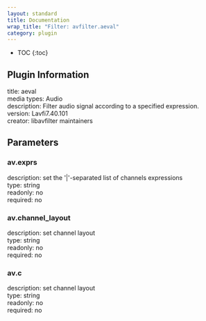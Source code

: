 ```yaml
---
layout: standard
title: Documentation
wrap_title: "Filter: avfilter.aeval"
category: plugin
---
```

* TOC
{:toc}

## Plugin Information

title: aeval  
media types:
Audio  
description: Filter audio signal according to a specified expression.  
version: Lavfi7.40.101  
creator: libavfilter maintainers  

## Parameters

### av.exprs

  
description:
set the &#39;|&#39;-separated list of channels expressions  
type: string  
readonly: no  
required: no  

### av.channel_layout

  
description:
set channel layout  
type: string  
readonly: no  
required: no  

### av.c

  
description:
set channel layout  
type: string  
readonly: no  
required: no  

